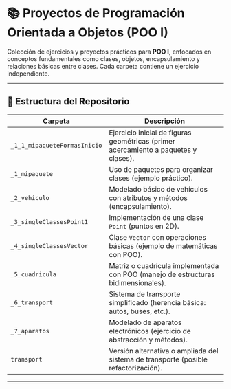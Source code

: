 # 📚 Proyectos de Programación Orientada a Objetos (POO I)

Colección de ejercicios y proyectos prácticos para **POO I**, enfocados en conceptos fundamentales como clases, objetos, encapsulamiento y relaciones básicas entre clases. Cada carpeta contiene un ejercicio independiente.

---

## 🏁 **Estructura del Repositorio**

| Carpeta                          | Descripción                                                                                     |
|----------------------------------|-------------------------------------------------------------------------------------------------|
| `_1_1_mipaqueteFormasInicio`     | Ejercicio inicial de figuras geométricas (primer acercamiento a paquetes y clases).            |
| `_1_mipaquete`                   | Uso de paquetes para organizar clases (ejemplo práctico).                                      |
| `_2_vehiculo`                    | Modelado básico de vehículos con atributos y métodos (encapsulamiento).                        |
| `_3_singleClassesPoint1`         | Implementación de una clase `Point` (puntos en 2D).                                            |
| `_4_singleClassesVector`         | Clase `Vector` con operaciones básicas (ejemplo de matemáticas con POO).                       |
| `_5_cuadricula`                  | Matriz o cuadrícula implementada con POO (manejo de estructuras bidimensionales).              |
| `_6_transport`                   | Sistema de transporte simplificado (herencia básica: autos, buses, etc.).                      |
| `_7_aparatos`                    | Modelado de aparatos electrónicos (ejercicio de abstracción y métodos).                        |
| `transport`                      | Versión alternativa o ampliada del sistema de transporte (posible refactorización).            |

---
